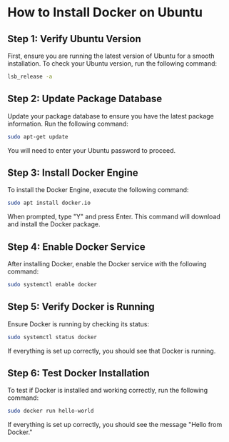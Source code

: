 
# How to Install Docker on Ubuntu

## Step 1: Verify Ubuntu Version

First, ensure you are running the latest version of Ubuntu for a smooth installation. To check your Ubuntu version, run the following command:

```bash
lsb_release -a
```

## Step 2: Update Package Database

Update your package database to ensure you have the latest package information. Run the following command:

```bash
sudo apt-get update
```

You will need to enter your Ubuntu password to proceed.

## Step 3: Install Docker Engine

To install the Docker Engine, execute the following command:

```bash
sudo apt install docker.io
```

When prompted, type "Y" and press Enter. This command will download and install the Docker package.

## Step 4: Enable Docker Service

After installing Docker, enable the Docker service with the following command:

```bash
sudo systemctl enable docker
```

## Step 5: Verify Docker is Running

Ensure Docker is running by checking its status:

```bash
sudo systemctl status docker
```

If everything is set up correctly, you should see that Docker is running.

## Step 6: Test Docker Installation

To test if Docker is installed and working correctly, run the following command:

```bash
sudo docker run hello-world
```

If everything is set up correctly, you should see the message "Hello from Docker."
